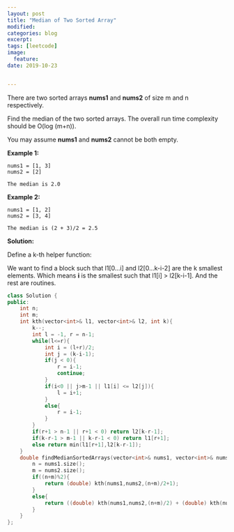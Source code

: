 ```yaml
---
layout: post
title: "Median of Two Sorted Array"
modified:
categories: blog
excerpt:
tags: [leetcode]
image:
  feature:
date: 2019-10-23


---
```


There are two sorted arrays **nums1** and **nums2** of size m and n respectively.

Find the median of the two sorted arrays. The overall run time complexity should be O(log (m+n)).

You may assume **nums1** and **nums2** cannot be both empty.

**Example 1:**

```
nums1 = [1, 3]
nums2 = [2]

The median is 2.0
```

**Example 2:**

```
nums1 = [1, 2]
nums2 = [3, 4]

The median is (2 + 3)/2 = 2.5
```



**Solution:**

Define a k-th helper function:

We want to find a block such that l1[0...i] and l2[0...k-i-2] are the k smallest elements. Which means **i** is the smallest such that l1[i] > l2[k-i-1]. And the rest are routines.

```c++
class Solution {
public:
    int n;
    int m;
    int kth(vector<int>& l1, vector<int>& l2, int k){
        k--;
        int l = -1, r = n-1;
        while(l<=r){
            int i = (l+r)/2;
            int j = (k-i-1);
            if(j < 0){
                r = i-1;
                continue;
            }
            if(i<0 || j>m-1 || l1[i] <= l2[j]){
                l = i+1;
            }
            else{
                r = i-1;
            }
        }
        if(r+1 > n-1 || r+1 < 0) return l2[k-r-1];
        if(k-r-1 > m-1 || k-r-1 < 0) return l1[r+1];
        else return min(l1[r+1],l2[k-r-1]);
    }
    double findMedianSortedArrays(vector<int>& nums1, vector<int>& nums2) {
        n = nums1.size();
        m = nums2.size();
        if((n+m)%2){
            return (double) kth(nums1,nums2,(n+m)/2+1);
        }
        else{
            return ((double) kth(nums1,nums2,(n+m)/2) + (double) kth(nums1,nums2,(n+m)/2+1))/2;
        }
    }
};
```

